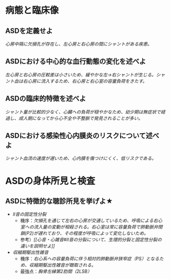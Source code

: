 # 病態と臨床像
## ASDを定義せよ
*心房中隔に欠損孔が存在し、左心房と右心房の間にシャントがある疾患。*

## ASDにおける中心的な血行動態の変化を述べよ
*左心房と右心房の圧較差は小さいため、緩やかな左→右シャントが生じる。シャント血は右心房に流入するため、右心房と右心室の容量負荷をきたす。*

## ASDの臨床的特徴を述べよ
*シャント量が比較的少なく、心臓への負荷が穏やかなため、幼少期は無症状で経過し、成人期になってから心不全や不整脈で発見されることが多い。*
## ASDにおける感染性心内膜炎のリスクについて述べよ
*シャント血流の速度が遅いため、心内膜を傷つけにくく、低リスクである。*

# ASDの身体所見と検査
## ASDに特徴的な聴診所見を挙げよ★
- *II音の固定性分裂*
	- 機序：*欠損孔を通じて左右の心房が交通しているため、呼吸による右心室への流入量の変動が相殺される。右心室は常に容量負荷で肺動脈弁閉鎖(P2)が遅れており、その程度が呼吸によって変化しないため。*
	- 参考）*[[心音・心雑音#II音の分裂について、生理的分裂と固定性分裂の違いを説明せよ]]*
- *収縮期駆出性雑音*
	- 機序：*右心系への容量負荷に伴う相対的肺動脈弁狭窄症（PS）となるため、収縮期駆出性雑音が聴取される。*
	- 最強点：*胸骨左縁第2肋間（2LSB）*

